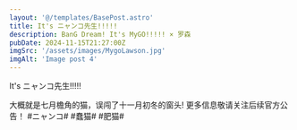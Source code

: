 ```yaml
---
layout: '@/templates/BasePost.astro'
title: It's ニャンコ先生!!!!!
description: BanG Dream! It's MyGO!!!!! × 罗森
pubDate: 2024-11-15T21:27:00Z
imgSrc: '/assets/images/MygoLawson.jpg'
imgAlt: 'Image post 4'
---
```


It's ニャンコ先生!!!!!

大概就是七月檐角的猫，误闯了十一月初冬的窗头!
更多信息敬请关注后续官方公告！
#ニャンコ# #蠢猫# #肥猫# 